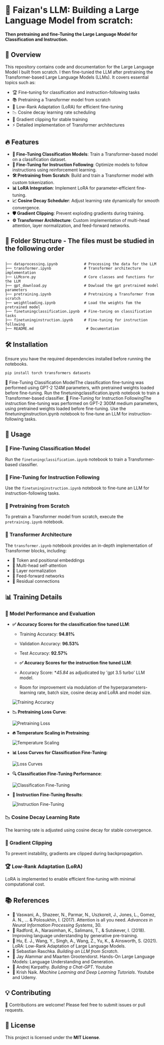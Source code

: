 # 🚀 Faizan's LLM: Building a Large Language Model from scratch: 
**Then pretraining and fine-Tuning the Large Language Model for Classification and Instruction.**

## 🌟 Overview

This repository contains code and documentation for the Large Language Model I built from scratch. I then fine-tunied the LLM after pretraining the Transformer-based Large Language Models (LLMs). It covers essential topics such as:

- 🏆 Fine-tuning for classification and instruction-following tasks
- 📚 Pretraining a Transformer model from scratch
- 🎯 Low-Rank Adaptation (LoRA) for efficient fine-tuning
- 📉 Cosine decay learning rate scheduling
- 🚀 Gradient clipping for stable training
- ⚡ Detailed implementation of Transformer architectures

## 🔥 Features

- **🧠 Fine-Tuning Classification Models**: Train a Transformer-based model on a classification dataset.
- **📝 Fine-Tuning for Instruction Following**: Optimize models to follow instructions using reinforcement learning.
- **🛠️ Pretraining from Scratch**: Build and train a Transformer model with custom tokenization.
- **📊 LoRA Integration**: Implement LoRA for parameter-efficient fine-tuning.
- **📈 Cosine Decay Scheduler**: Adjust learning rate dynamically for smooth convergence.
- **🛡️ Gradient Clipping**: Prevent exploding gradients during training.
- **⚙️ Transformer Architecture**: Custom implementation of multi-head attention, layer normalization, and feed-forward networks.

## 📂 Folder Structure - The files must be studied in the following order

```

├── dataprocessing.ipynb            # Processing the data for the LLM
├── transformer.ipynb               # Transformer architecture implementation
├── LLMcore.py                      # Core classes and functions for the LLM
├── gpt_download.py                 # Dowload the gpt pretrained model parameters
├── pretraining.ipynb               # Pretraining a Transformer from scratch
├── weightloading.ipynb             # Load the weights fom the pretrained model
├── finetuningclassification.ipynb  # Fine-tuning on classification tasks
├── finetuninginstruction.ipynb     # Fine-tuning for instruction following
├── README.md                        # Documentation
```

## 🛠 Installation

Ensure you have the required dependencies installed before running the notebooks.

```bash
pip install torch transformers datasets
```
🔹 Fine-Tuning Classification ModelThe classification fine-tuning was performed using GPT-2 124M parameters, with pretrained weights loaded before fine-tuning.
Run the finetuningclassification.ipynb notebook to train a Transformer-based classifier.
🔹 Fine-Tuning for Instruction FollowingThe instruction fine-tuning was performed on GPT-2 300M medium parameters, using pretrained weights loaded before fine-tuning.
Use the finetuninginstruction.ipynb notebook to fine-tune an LLM for instruction-following tasks.
## 📌 Usage

### 🔹 Fine-Tuning Classification Model

Run the `finetuningclassification.ipynb` notebook to train a Transformer-based classifier.

### 🔹 Fine-Tuning for Instruction Following

Use the `finetuninginstruction.ipynb` notebook to fine-tune an LLM for instruction-following tasks.

### 🔹 Pretraining from Scratch

To pretrain a Transformer model from scratch, execute the `pretraining.ipynb` notebook.

### 🔹 Transformer Architecture

The `transformer.ipynb` notebook provides an in-depth implementation of Transformer blocks, including:

- 📌 Token and positional embeddings
- 📌 Multi-head self-attention
- 📌 Layer normalization
- 📌 Feed-forward networks
- 📌 Residual connections

## 📊 Training Details

### 🎯 Model Performance and Evaluation

- **✅ Accuracy Scores for the classification fine tuned LLM**: 
  - Training Accuracy: **94.81%**
  - Validation Accuracy: **96.53%**
  - Test Accuracy: **92.57%**
 
  -  **✅ Accuracy Scores for the instruction fine tuned LLM**: 
  - Accuracy Score: **45.84* as adjudicated by 'gpt 3.5 turbo' LLM model.
  - Room for improvement via modulation of the hyperparameters- learning rate, batch size, cosine decay and LoRA and model size.

  ![Training Accuracy](https://github.com/SYEDFAIZAN1987/Faizan-s-LLM--Building-an-LLM-from-scratch-and-fine-tuning-for-classification-and-instruction/blob/main/Accuracy%20score%20adjudicated%20by%20gpt%203.5%20turbo.png)

- **📉 Pretraining Loss Curve**:
  
  ![Pretraining Loss](https://github.com/SYEDFAIZAN1987/Faizan-s-LLM--Building-an-LLM-from-scratch-and-fine-tuning-for-classification-and-instruction/blob/main/Pretraining%20Loss.png)

- **🔥 Temperature Scaling in Pretraining**:
  
  ![Temperature Scaling](https://github.com/SYEDFAIZAN1987/Faizan-s-LLM--Building-an-LLM-from-scratch-and-fine-tuning-for-classification-and-instruction/blob/main/Temperature%20scaling%20in%20pretraining.png)

- **📊 Loss Curves for Classification Fine-Tuning**:
  
  ![Loss Curves](https://github.com/SYEDFAIZAN1987/Faizan-s-LLM--Building-an-LLM-from-scratch-and-fine-tuning-for-classification-and-instruction/blob/main/classification%20finetuning%20llm%20plot.png)

- **🔍 Classification Fine-Tuning Performance**:
  
  ![Classification Fine-Tuning](https://github.com/SYEDFAIZAN1987/Faizan-s-LLM--Building-an-LLM-from-scratch-and-fine-tuning-for-classification-and-instruction/blob/main/classification%20finetuning%20llm.png)

- **📝 Instruction Fine-Tuning Results**:
  
  ![Instruction Fine-Tuning](https://github.com/SYEDFAIZAN1987/Faizan-s-LLM--Building-an-LLM-from-scratch-and-fine-tuning-for-classification-and-instruction/blob/main/instruction%20finetuning%20llm%20plot.png)

### 📉 Cosine Decay Learning Rate

The learning rate is adjusted using cosine decay for stable convergence.

### 🚀 Gradient Clipping

To prevent instability, gradients are clipped during backpropagation.

### 🏆 Low-Rank Adaptation (LoRA)

LoRA is implemented to enable efficient fine-tuning with minimal computational cost.

## 📚 References

- 📖 Vaswani, A., Shazeer, N., Parmar, N., Uszkoreit, J., Jones, L., Gomez, A. N., ... & Polosukhin, I. (2017). Attention is all you need. *Advances in Neural Information Processing Systems*, 30.
- 📖 Radford, A., Narasimhan, K., Salimans, T., & Sutskever, I. (2018). Improving language understanding by generative pre-training.
- 📖 Hu, E. J., Wang, Y., Singh, A., Wang, Z., Yu, K., & Ainsworth, S. (2021). LoRA: Low-Rank Adaptation of Large Language Models.
- 📖 Sebastian Raschka. *Building an LLM from Scratch*.
- 📖 Jay Alammar and Maarten Grootendorst. Hands-On Large Language Models: Language Understanding and Generation.
- 📖 Andrej Karpathy. *Building a Chat-GPT*. Youtube
- 📖 Krish Naik. *Machine Learning and Deep Learning Tutorials*. Youtube and Udemy.

## 💡 Contributing

🎉 Contributions are welcome! Please feel free to submit issues or pull requests.

## 📜 License

This project is licensed under the **MIT License**.




